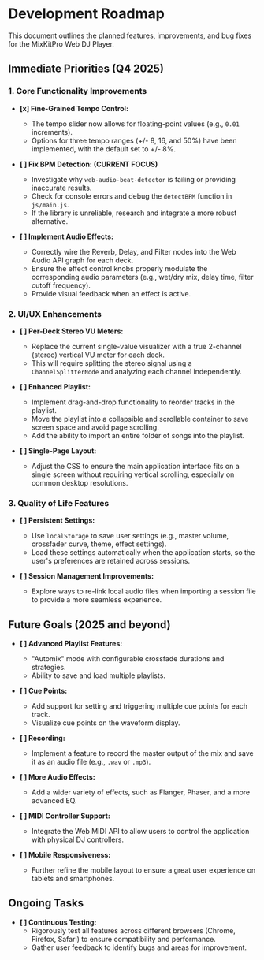 # Development Roadmap

This document outlines the planned features, improvements, and bug fixes for the MixKitPro Web DJ Player.

## Immediate Priorities (Q4 2025)

### 1. Core Functionality Improvements
-   **[x] Fine-Grained Tempo Control:**
    -   The tempo slider now allows for floating-point values (e.g., `0.01` increments).
    -   Options for three tempo ranges (+/- 8, 16, and 50%) have been implemented, with the default set to +/- 8%.

-   **[ ] Fix BPM Detection: (CURRENT FOCUS)**
    -   Investigate why `web-audio-beat-detector` is failing or providing inaccurate results.
    -   Check for console errors and debug the `detectBPM` function in `js/main.js`.
    -   If the library is unreliable, research and integrate a more robust alternative.

-   **[ ] Implement Audio Effects:**
    -   Correctly wire the Reverb, Delay, and Filter nodes into the Web Audio API graph for each deck.
    -   Ensure the effect control knobs properly modulate the corresponding audio parameters (e.g., wet/dry mix, delay time, filter cutoff frequency).
    -   Provide visual feedback when an effect is active.

### 2. UI/UX Enhancements
-   **[ ] Per-Deck Stereo VU Meters:**
    -   Replace the current single-value visualizer with a true 2-channel (stereo) vertical VU meter for each deck.
    -   This will require splitting the stereo signal using a `ChannelSplitterNode` and analyzing each channel independently.

-   **[ ] Enhanced Playlist:**
    -   Implement drag-and-drop functionality to reorder tracks in the playlist.
    -   Move the playlist into a collapsible and scrollable container to save screen space and avoid page scrolling.
    -   Add the ability to import an entire folder of songs into the playlist.

-   **[ ] Single-Page Layout:**
    -   Adjust the CSS to ensure the main application interface fits on a single screen without requiring vertical scrolling, especially on common desktop resolutions.

### 3. Quality of Life Features
-   **[ ] Persistent Settings:**
    -   Use `localStorage` to save user settings (e.g., master volume, crossfader curve, theme, effect settings).
    -   Load these settings automatically when the application starts, so the user's preferences are retained across sessions.

-   **[ ] Session Management Improvements:**
    -   Explore ways to re-link local audio files when importing a session file to provide a more seamless experience.

## Future Goals (2025 and beyond)

-   **[ ] Advanced Playlist Features:**
    -   "Automix" mode with configurable crossfade durations and strategies.
    -   Ability to save and load multiple playlists.

-   **[ ] Cue Points:**
    -   Add support for setting and triggering multiple cue points for each track.
    -   Visualize cue points on the waveform display.

-   **[ ] Recording:**
    -   Implement a feature to record the master output of the mix and save it as an audio file (e.g., `.wav` or `.mp3`).

-   **[ ] More Audio Effects:**
    -   Add a wider variety of effects, such as Flanger, Phaser, and a more advanced EQ.

-   **[ ] MIDI Controller Support:**
    -   Integrate the Web MIDI API to allow users to control the application with physical DJ controllers.

-   **[ ] Mobile Responsiveness:**
    -   Further refine the mobile layout to ensure a great user experience on tablets and smartphones.

## Ongoing Tasks
-   **[ ] Continuous Testing:**
    -   Rigorously test all features across different browsers (Chrome, Firefox, Safari) to ensure compatibility and performance.
    -   Gather user feedback to identify bugs and areas for improvement.
